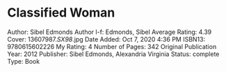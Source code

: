 # Classified Woman

Author: Sibel Edmonds
Author l-f: Edmonds, Sibel
Average Rating: 4.39
Cover: 13607987._SX98_.jpg
Date Added: Oct 7, 2020 4:36 PM
ISBN13: 9780615602226
My Rating: 4
Number of Pages: 342
Original Publication Year: 2012
Publisher: Sibel Edmonds, Alexandria Virginia
Status: complete
Type: Book